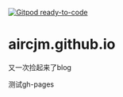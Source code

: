[![Gitpod ready-to-code](https://img.shields.io/badge/Gitpod-ready--to--code-blue?logo=gitpod)](https://gitpod.io/#https://github.com/aircjm/aircjm.github.io.gogs)

# aircjm.github.io

又一次捡起来了blog

测试gh-pages
